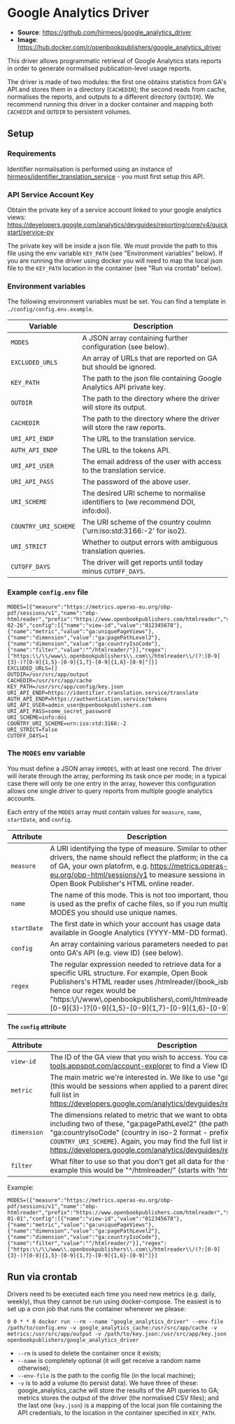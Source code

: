 # Google Analytics Driver
- **Source**: https://github.com/hirmeos/google_analytics_driver
- **Image**: https://hub.docker.com/r/openbookpublishers/google_analytics_driver

This driver allows programmatic retrieval of Google Analytics stats reports in order to generate normalised publication-level usage reports.

The driver is made of two modules: the first one obtains statistics from GA's API and stores them in a directory (`CACHEDIR`); the second reads from cache, normalises the reports, and outputs to a different directory (`OUTDIR`). We recommend running this driver in a docker container and mapping both `CACHEDIR` and `OUTDIR` to persistent volumes.

## Setup
### Requirements
Identifier normalisation is performed using an instance of [hirmeos/identifier_translation_service][1] - you must first setup this API.

### API Service Account Key
Obtain the private key of a service account linked to your google analytics views: https://developers.google.com/analytics/devguides/reporting/core/v4/quickstart/service-py

The private key will be inside a json file. We must provide the path to this file using the env variable `KEY_PATH` (see "Environment variables" below). If you are running the driver using docker you will need to map the local json file to the `KEY_PATH` location in the container (see "Run via crontab" below).

### Environment variables
The following environment variables must be set. You can find a template in `./config/config.env.example`.

| Variable                | Description                                                                      |
| ----------------------- | -------------------------------------------------------------------------------- |
| `MODES`                 | A JSON array containing further configuration (see below).                       |
| `EXCLUDED_URLS`         | An array of URLs that are reported on GA but should be ignored.                  |
| `KEY_PATH`              | The path to the json file containing Google Analytics API private key.           |
| `OUTDIR`                | The path to the directory where the driver will store its output.                |
| `CACHEDIR`              | The path to the directory where the driver will store the raw reports.           |
| `URI_API_ENDP`          | The URL to the translation service.                                              |
| `AUTH_API_ENDP`         | The URL to the tokens API.                                                       |
| `URI_API_USER`          | The email address of the user with access to the translation service.            |
| `URI_API_PASS`          | The password of the above user.                                                  |
| `URI_SCHEME`            | The desired URI scheme to normalise identifiers to (we recommend DOI, info:doi). |
| `COUNTRY_URI_SCHEME`    | The URI scheme of the country coulmn ('urn:iso:std:3166:-2' for iso2).           |
| `URI_STRICT`            | Whether to output errors with ambiguous translation queries.                     |
| `CUTOFF_DAYS`           | The driver will get reports until today minus `CUTOFF_DAYS`.                     |


### Example `config.env` file

```
MODES=[{"measure":"https://metrics.operas-eu.org/obp-pdf/sessions/v1","name":"obp-htmlreader","prefix":"https://www.openbookpublishers.com/htmlreader","startDate":"2014-02-26","config":[{"name":"view-id","value":"012345678"},{"name":"metric","value":"ga:uniquePageViews"},{"name":"dimension","value":"ga:pagePathLevel2"},{"name":"dimension","value":"ga:countryIsoCode"},{"name":"filter","value":"^/htmlreader/"}],"regex":["https:\\/\\/www\\.openbookpublishers\\.com\\/htmlreader\\/(?:[0-9]{3}-)?[0-9]{1,5}-[0-9]{1,7}-[0-9]{1,6}-[0-9]"]}]
EXCLUDED_URLS=[]
OUTDIR=/usr/src/app/output
CACHEDIR=/usr/src/app/cache
KEY_PATH=/usr/src/app/config/key.json
URI_API_ENDP=https://identifier.translation.service/translate
AUTH_API_ENDP=https://authentication.service/tokens
URI_API_USER=admin_user@openbookpublishers.com
URI_API_PASS=some_secret_password
URI_SCHEME=info:doi
COUNTRY_URI_SCHEME=urn:iso:std:3166:-2
URI_STRICT=false
CUTOFF_DAYS=1
```


### The `MODES` env variable
You must define a JSON array in`MODES`, with at least one record. The driver will iterate through the array, performing its task once per mode; in a typical case there will only be one entry in the array, however this configuration allows one single driver to query reports from multiple google analytics accounts.

Each entry of the `MODES` array must contain values for `measure`, `name`, `startDate`, and `config`.

| Attribute   | Description                                                                                                     |
| ----------- | --------------------------------------------------------------------------------------------------------------- |
| `measure`   | A URI identifying the type of measure. Similar to other drivers, the name should reflect the platform; in the case of GA, your own platofrm, e.g. https://metrics.operas-eu.org/obp-html/sessions/v1 to measure sessions in Open Book Publisher's HTML online reader. |
| `name`      | The name of this mode. This is not too important, though it is used as the prefix of cache files, so if you run multiple MODES you should use unique names. |
| `startDate` | The first date in which your account has usage data available in Google Analytics (YYYY-MM-DD format).                                                      |
| `config`    | An array containing various parameters needed to pass onto GA's API (e.g. view ID) (see below).                                                             |
| `regex`     | The regular expression needed to retrieve data for a specific URL structure. For example, Open Book Publishers's HTML reader uses /htmlreader/{book_isbn} hence our regex would be "https:\\/\\/www\\.openbookpublishers\\.com\\/htmlreader\\/(?:[0-9]{3}-)?[0-9]{1,5}-[0-9]{1,7}-[0-9]{1,6}-[0-9]" |

#### The `config` attribute
| Attribute   | Description                                                                                                                                      |
| ----------- | ------------------------------------------------------------------------------------------------------------------------------------------------ |
| `view-id`   | The ID of the GA view that you wish to access. You can use https://ga-dev-tools.appspot.com/account-explorer to find a View ID.                  |
| `metric`    | The main metric we're interested in. We like to use "ga:uniquePageViews" (this would be sessions when applied to a parent directory). You may find the full list in https://developers.google.com/analytics/devguides/reporting/core/dimsmets |
| `dimension` | The dimensions related to metric that we want to obtain. We recommend including two of these, "ga:pagePathLevel2" (the path) and "ga:countryIsoCode" (country in iso-2 format - prefixed after with `COUNTRY_URI_SCHEME`). Again, you may find the full list in https://developers.google.com/analytics/devguides/reporting/core/dimsmets |
| `filter`    | What filter to use so that you don't get all data for the whole website. In our example this would be "^/htmlreader/" (starts with 'htmlreader') |

Example:
```
MODES=[{"measure":"https://metrics.operas-eu.org/obp-pdf/sessions/v1","name":"obp-htmlreader","prefix":"https://www.openbookpublishers.com/htmlreader","startDate":"2015-01-01","config":[{"name":"view-id","value":"012345678"},{"name":"metric","value":"ga:uniquePageViews"},{"name":"dimension","value":"ga:pagePathLevel2"},{"name":"dimension","value":"ga:countryIsoCode"},{"name":"filter","value":"^/htmlreader/"}],"regex":["https:\\/\\/www\\.openbookpublishers\\.com\\/htmlreader\\/(?:[0-9]{3}-)?[0-9]{1,5}-[0-9]{1,7}-[0-9]{1,6}-[0-9]"]}]
```

## Run via crontab
Drivers need to be executed each time you need new metrics (e.g. daily, weekly), thus they cannot be run using docker-compose. The easiest is to set up a cron job that runs the container whenever we please:
```
0 0 * * 0 docker run --rm --name "google_analytics_driver" --env-file /path/to/config.env -v google_analytics_cache:/usr/src/app/cache -v metrics:/usr/src/app/output -v /path/to/key.json:/usr/src/app/key.json openbookpublishers/google_analytics_driver
```
- `--rm` is used to delete the container once it exists;
- `--name` is completely optional (it will get receive a random name otherwise);
- `--env-file` is the path to the config file (in the local machine);
- `-v` is to add a volume (to persist data). We have three of these: google_analytics_cache will store the results of the API queries to GA; metrics stores the output of the driver (the normalised CSV files); and the last one (`key.json`) is a mapping of the local json file containing the API credentials, to the location in the container specified in `KEY_PATH`.

[1]: https://metrics.operas-eu.org/docs/identifier-translation-service "Identifier Translation Service"
